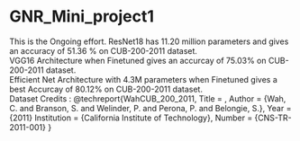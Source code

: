 # GNR_Mini_project1
This is the Ongoing effort.
ResNet18 has 11.20 million parameters and gives an accuracy of 51.36 % on CUB-200-2011 dataset.  
VGG16 Architecture when Finetuned gives an accurcay of 75.03% on CUB-200-2011 dataset.  
Efficient Net Architecture with 4.3M parameters when Finetuned gives a best Accurcay of 80.12% on CUB-200-2011 dataset.  
Dataset Credits :
@techreport{WahCUB_200_2011,
	Title = ,
	Author = {Wah, C. and Branson, S. and Welinder, P. and Perona, P. and Belongie, S.},
	Year = {2011}
	Institution = {California Institute of Technology},
	Number = {CNS-TR-2011-001}
}
